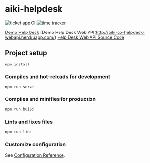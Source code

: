 # aiki-helpdesk
![ticket app CI](https://github.com/AIKICo/Aiki-HelpDesk/workflows/ticket%20app%20CI/badge.svg)
[![time tracker](https://wakatime.com/badge/github/AIKICo/Aiki-HelpDesk.svg)](https://wakatime.com/badge/github/AIKICo/Aiki-HelpDesk)

[Demo Help Desk](https://aiki-helpdesk-v1.firebaseapp.com/)
[Demo Help Desk Web API(http://aiki-co-helpdesk-webapi.herokuapp.com/)
[Help Desk Web API Source Code](https://github.com/AIKICo/AIKI.CO.HelpDesk.WebAPI)
## Project setup
```
npm install
```

### Compiles and hot-reloads for development
```
npm run serve
```

### Compiles and minifies for production
```
npm run build
```

### Lints and fixes files
```
npm run lint
```

### Customize configuration
See [Configuration Reference](https://cli.vuejs.org/config/).
